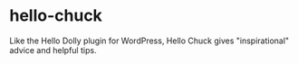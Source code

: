 hello-chuck
===========

Like the Hello Dolly plugin for WordPress, Hello Chuck gives "inspirational" advice and helpful tips.
